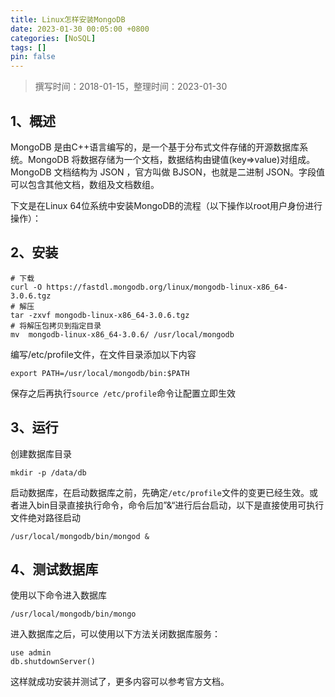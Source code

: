```yaml
---
title: Linux怎样安装MongoDB
date: 2023-01-30 00:05:00 +0800
categories: [NoSQL]
tags: []
pin: false
---
```


> 撰写时间：2018-01-15，整理时间：2023-01-30

## 1、概述

MongoDB 是由C++语言编写的，是一个基于分布式文件存储的开源数据库系统。MongoDB 将数据存储为一个文档，数据结构由键值(key=>value)对组成。MongoDB 文档结构为 JSON ，官方叫做 BJSON，也就是二进制 JSON。字段值可以包含其他文档，数组及文档数组。

下文是在Linux 64位系统中安装MongoDB的流程（以下操作以root用户身份进行操作）：

## 2、安装

```shell
# 下载
curl -O https://fastdl.mongodb.org/linux/mongodb-linux-x86_64-3.0.6.tgz
# 解压
tar -zxvf mongodb-linux-x86_64-3.0.6.tgz
# 将解压包拷贝到指定目录
mv  mongodb-linux-x86_64-3.0.6/ /usr/local/mongodb
```

编写/etc/profile文件，在文件目录添加以下内容

```shell
export PATH=/usr/local/mongodb/bin:$PATH
```

保存之后再执行`source /etc/profile`命令让配置立即生效

## 3、运行

创建数据库目录

```shell
mkdir -p /data/db
```

启动数据库，在启动数据库之前，先确定`/etc/profile`文件的变更已经生效。或者进入bin目录直接执行命令，命令后加”&“进行后台启动，以下是直接使用可执行文件绝对路径启动

```shell
/usr/local/mongodb/bin/mongod &
```

## 4、测试数据库

使用以下命令进入数据库

```shell
/usr/local/mongodb/bin/mongo
```

进入数据库之后，可以使用以下方法关闭数据库服务：

```shell
use admin 
db.shutdownServer()
```

这样就成功安装并测试了，更多内容可以参考官方文档。
